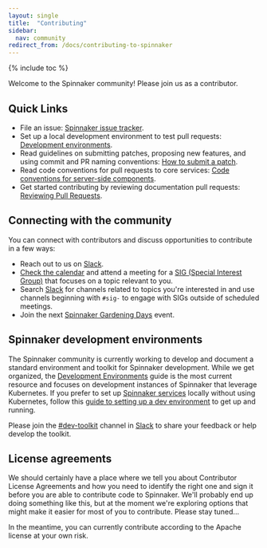 ```yaml
---
layout: single
title:  "Contributing"
sidebar:
  nav: community
redirect_from: /docs/contributing-to-spinnaker
---
```


{% include toc %}

Welcome to the Spinnaker community! Please join us as a contributor.

## Quick Links

- File an issue: [Spinnaker issue tracker](https://github.com/spinnaker/spinnaker/issues).
- Set up a local development environment to test pull requests: [Development environments](/community/gardening/dev-environment/).
- Read guidelines on submitting patches, proposing new features, and using commit and PR naming conventions: [How to submit a patch](/community/contributing/submitting/).
- Read code conventions for pull requests to core services: [Code conventions for server-side components](/community/contributing/back-end-code/).
- Get started contributing by reviewing documentation pull requests: [Reviewing Pull Requests](/community/contributing/docs/reviewing-prs).

## Connecting with the community

You can connect with contributors and discuss opportunities to contribute in a few ways:

- Reach out to us on [Slack](http://join.spinnaker.io).
- [Check the calendar](https://calendar.google.com/calendar/u/0/embed?showPrint=0&showCalendars=0&mode=AGENDA&height=500&wkst=1&bgcolor=%23FFFFFF&src=spinnaker.io_tr65rjf5mfij7p6vucprkhulcc@group.calendar.google.com&color=%2342104A) and attend a meeting for a [SIG (Special Interest Group)](https://github.com/spinnaker/governance/blob/master/sig-index.md) that focuses on a topic relevant to you.
- Search [Slack](http://join.spinnaker.io) for channels related to topics you're interested in and use channels beginning with `#sig-` to engage with SIGs outside of scheduled meetings.
- Join the next [Spinnaker Gardening Days](/community/gardening/) event.


## Spinnaker development environments

The Spinnaker community is currently working to develop and document a standard environment and toolkit for Spinnaker development. While we get organized, the [Development Environments](/community/gardening/dev-environment/) guide is the most current resource and focuses on development instances of Spinnaker that leverage Kubernetes. If you prefer to set up [Spinnaker services](https://spinnaker.io/reference/architecture/) locally without using Kubernetes, follow this [guide to setting up a dev environment](/guides/developer/getting-set-up/) to get up and running.

Please join the [#dev-toolkit](https://spinnakerteam.slack.com/archives/C011LUJ0UQJ) channel in [Slack](http://join.spinnaker.io) to share your feedback or help develop the toolkit.

## License agreements

We should certainly have a place where we tell you about Contributor License Agreements and how you need to identify the right one and sign it before you are able to contribute code to Spinnaker. We'll probably end up doing something like this, but at the moment we're exploring options that might make it easier for most of you to contribute. Please stay tuned...

In the meantime, you can currently contribute according to the Apache license at your own risk.
